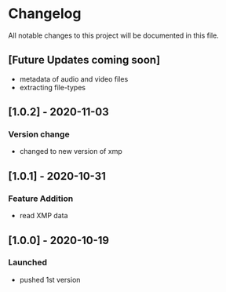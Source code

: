 # Changelog
All notable changes to this project will be documented in this file.

## [Future Updates coming soon]
- metadata of audio and video files
- extracting file-types

## [1.0.2] - 2020-11-03
### Version change
- changed to new version of xmp

## [1.0.1] - 2020-10-31
### Feature Addition
- read XMP data

## [1.0.0] - 2020-10-19
### Launched
- pushed 1st version